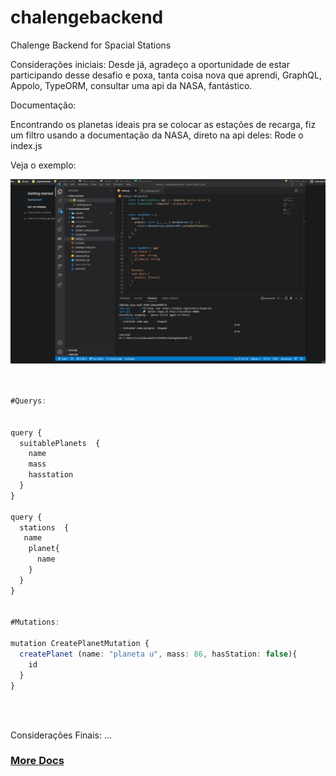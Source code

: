 # chalengebackend
Chalenge Backend for Spacial Stations


Considerações iniciais: Desde já, agradeço a oportunidade de estar participando desse desafio e poxa, tanta coisa nova que aprendi,
GraphQL, Appolo, TypeORM, consultar uma api da NASA, fantástico.


Documentação:

Encontrando os planetas ideais pra se colocar as estações de recarga, fiz um filtro usando a documentação da NASA, direto na api deles:
Rode o index.js

Veja o exemplo:

![Alt Text](https://github.com/almcarvalho/chalengebackend/blob/main/docs/demos/demo.gif)

```typescript


#Querys:


query {
  suitablePlanets  {
    name
    mass
    hasstation
  }
}

query {
  stations  {
   name
    planet{
      name
    }
  }
}


#Mutations:

mutation CreatePlanetMutation {
  createPlanet (name: "planeta u", mass: 86, hasStation: false){
    id
  }
}

```


<br/>
<br/>

Considerações Finais: ...

<h3> <a href="https://bedecked-echidna-e33.notion.site/Documentation-API-f78c517f9df94aea83c1ad9ef69e0a0e" target="_blank"> More Docs </a> </h3>


